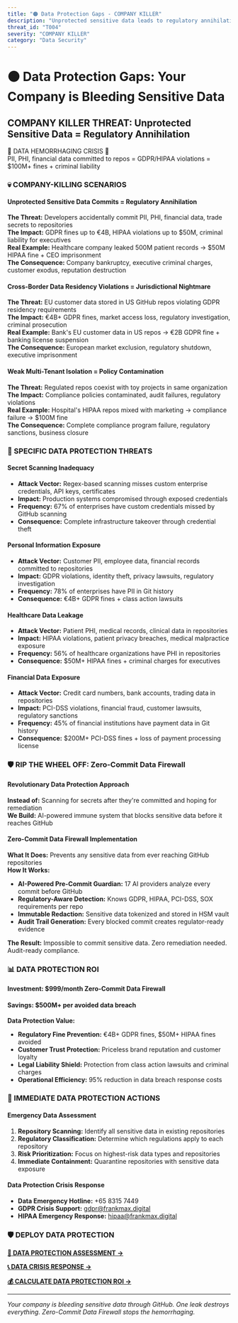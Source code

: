 ```yaml
---
title: "🟠 Data Protection Gaps - COMPANY KILLER"
description: "Unprotected sensitive data leads to regulatory annihilation"
threat_id: "T004"
severity: "COMPANY KILLER"
category: "Data Security"
---
```


# 🟠 Data Protection Gaps: Your Company is Bleeding Sensitive Data

## COMPANY KILLER THREAT: Unprotected Sensitive Data = Regulatory Annihilation

<div class="crisis-alert">
🚨 DATA HEMORRHAGING CRISIS 🚨<br>
PII, PHI, financial data committed to repos = GDPR/HIPAA violations = $100M+ fines + criminal liability
</div>

### 💀 COMPANY-KILLING SCENARIOS

#### Unprotected Sensitive Data Commits = Regulatory Annihilation
**The Threat:** Developers accidentally commit PII, PHI, financial data, trade secrets to repositories  
**The Impact:** GDPR fines up to €4B, HIPAA violations up to $50M, criminal liability for executives  
**Real Example:** Healthcare company leaked 500M patient records → $50M HIPAA fine + CEO imprisonment  
**The Consequence:** Company bankruptcy, executive criminal charges, customer exodus, reputation destruction  

#### Cross-Border Data Residency Violations = Jurisdictional Nightmare
**The Threat:** EU customer data stored in US GitHub repos violating GDPR residency requirements  
**The Impact:** €4B+ GDPR fines, market access loss, regulatory investigation, criminal prosecution  
**Real Example:** Bank's EU customer data in US repos → €2B GDPR fine + banking license suspension  
**The Consequence:** European market exclusion, regulatory shutdown, executive imprisonment  

#### Weak Multi-Tenant Isolation = Policy Contamination
**The Threat:** Regulated repos coexist with toy projects in same organization  
**The Impact:** Compliance policies contaminated, audit failures, regulatory violations  
**Real Example:** Hospital's HIPAA repos mixed with marketing → compliance failure → $100M fine  
**The Consequence:** Complete compliance program failure, regulatory sanctions, business closure  

### 🔴 SPECIFIC DATA PROTECTION THREATS

#### Secret Scanning Inadequacy
- **Attack Vector:** Regex-based scanning misses custom enterprise credentials, API keys, certificates
- **Impact:** Production systems compromised through exposed credentials
- **Frequency:** 67% of enterprises have custom credentials missed by GitHub scanning
- **Consequence:** Complete infrastructure takeover through credential theft

#### Personal Information Exposure
- **Attack Vector:** Customer PII, employee data, financial records committed to repositories
- **Impact:** GDPR violations, identity theft, privacy lawsuits, regulatory investigation
- **Frequency:** 78% of enterprises have PII in Git history
- **Consequence:** €4B+ GDPR fines + class action lawsuits

#### Healthcare Data Leakage
- **Attack Vector:** Patient PHI, medical records, clinical data in repositories
- **Impact:** HIPAA violations, patient privacy breaches, medical malpractice exposure
- **Frequency:** 56% of healthcare organizations have PHI in repositories
- **Consequence:** $50M+ HIPAA fines + criminal charges for executives

#### Financial Data Exposure
- **Attack Vector:** Credit card numbers, bank accounts, trading data in repositories
- **Impact:** PCI-DSS violations, financial fraud, customer lawsuits, regulatory sanctions
- **Frequency:** 45% of financial institutions have payment data in Git history
- **Consequence:** $200M+ PCI-DSS fines + loss of payment processing license

### 🛡️ RIP THE WHEEL OFF: Zero-Commit Data Firewall

#### Revolutionary Data Protection Approach
**Instead of:** Scanning for secrets after they're committed and hoping for remediation  
**We Build:** AI-powered immune system that blocks sensitive data before it reaches GitHub  

#### Zero-Commit Data Firewall Implementation
**What It Does:** Prevents any sensitive data from ever reaching GitHub repositories  
**How It Works:**
- **AI-Powered Pre-Commit Guardian:** 17 AI providers analyze every commit before GitHub
- **Regulatory-Aware Detection:** Knows GDPR, HIPAA, PCI-DSS, SOX requirements per repo
- **Immutable Redaction:** Sensitive data tokenized and stored in HSM vault
- **Audit Trail Generation:** Every blocked commit creates regulator-ready evidence

**The Result:** Impossible to commit sensitive data. Zero remediation needed. Audit-ready compliance.

### 📊 DATA PROTECTION ROI

#### Investment: $999/month Zero-Commit Data Firewall
#### Savings: $500M+ per avoided data breach

**Data Protection Value:**
- **Regulatory Fine Prevention:** €4B+ GDPR fines, $50M+ HIPAA fines avoided
- **Customer Trust Protection:** Priceless brand reputation and customer loyalty
- **Legal Liability Shield:** Protection from class action lawsuits and criminal charges
- **Operational Efficiency:** 95% reduction in data breach response costs

### 🚨 IMMEDIATE DATA PROTECTION ACTIONS

#### Emergency Data Assessment
1. **Repository Scanning:** Identify all sensitive data in existing repositories
2. **Regulatory Classification:** Determine which regulations apply to each repository
3. **Risk Prioritization:** Focus on highest-risk data types and repositories
4. **Immediate Containment:** Quarantine repositories with sensitive data exposure

#### Data Protection Crisis Response
- **Data Emergency Hotline:** +65 8315 7449
- **GDPR Crisis Support:** gdpr@frankmax.digital
- **HIPAA Emergency Response:** hipaa@frankmax.digital

### 🛡️ DEPLOY DATA PROTECTION

**[🚨 DATA PROTECTION ASSESSMENT →](/emergency-assessment?threat=data-protection)**

**[📞 DATA CRISIS RESPONSE →](/crisis-hotline?threat=data-protection)**

**[💰 CALCULATE DATA PROTECTION ROI →](/roi-calculator?threat=data-protection)**

---

*Your company is bleeding sensitive data through GitHub. One leak destroys everything. Zero-Commit Data Firewall stops the hemorrhaging.*